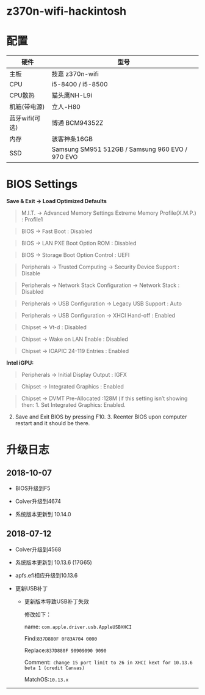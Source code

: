 # z370n-wifi-hackintosh
# 配置

硬件 | 型号 
---|---
主板 | 技嘉 z370n-wifi  
CPU| i5-8400 / i5-8500
CPU散热|猫头鹰NH-L9i 
机箱(带电源)|立人-H80 
蓝牙wifi(可选)|博通 BCM94352Z 
内存| 骇客神条16GB 
SSD | Samsung SM951 512GB / Samsung 960 EVO / 970 EVO


# BIOS Settings
**Save & Exit → Load Optimized Defaults**

> M.I.T. → Advanced Memory Settings Extreme Memory Profile(X.M.P.) : Profile1

> BIOS → Fast Boot : Disabled

> BIOS → LAN PXE Boot Option ROM : Disabled

> BIOS → Storage Boot Option Control : UEFI

> Peripherals → Trusted Computing → Security Device Support : Disable

> Peripherals → Network Stack Configuration → Network Stack : Disabled

> Peripherals → USB Configuration → Legacy USB Support : Auto

> Peripherals → USB Configuration → XHCI Hand-off : Enabled

> Chipset → Vt-d : Disabled

> Chipset → Wake on LAN Enable : Disabled

> Chipset → IOAPIC 24-119 Entries : Enabled

 **Intel iGPU:**
> Peripherals → Initial Display Output : IGFX

> Chipset → Integrated Graphics : Enabled

> Chipset → DVMT Pre-Allocated :128M (if this setting isn’t showing then: 1. Set Integrated Graphics: Enabled. 

2. Save and Exit BIOS by pressing F10. 3. Reenter BIOS upon computer restart and it should be there.

# 升级日志


  ## 2018-10-07

 - BIOS升级到F5
 
 - Colver升级到4674

 - 系统版本更新到 10.14.0



  ## 2018-07-12

 - Colver升级到4568

 - 系统版本更新到 10.13.6 (17G65)

 - apfs.efi相应升级到10.13.6

 - 更新USB补丁

    - 更新版本导致USB补丁失效

      修改如下：

      name: `com.apple.driver.usb.AppleUSBXHCI`

      Find:`837D880F 0F83A704 0000`

      Replace:`837D880F 90909090 9090`

      Comment:` change 15 port limit to 26 in XHCI kext for 10.13.6 beta 1 (credit Canvas)`

      MatchOS:`10.13.x`

---


